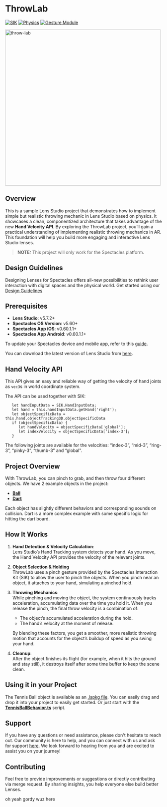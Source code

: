 # ThrowLab

[![SIK](https://img.shields.io/badge/SIK-Light%20Gray?color=D3D3D3)](https://developers.snap.com/spectacles/spectacles-frameworks/spectacles-interaction-kit/features/overview?) [![Physics](https://img.shields.io/badge/Physics-Light%20Gray?color=D3D3D3)](https://developers.snap.com/lens-studio/features/physics/physics-overview?) [![Gesture Module](https://img.shields.io/badge/Gesture%20Module-Light%20Gray?color=D3D3D3)](https://developers.snap.com/spectacles/about-spectacles-features/apis/gesture-module?)  

<img src="./README-ref/sample-list-throw-lab-rounded-edges.gif" alt="throw-lab" width="500" />

## Overview

This is a sample Lens Studio project that demonstrates how to implement simple but realistic throwing mechanic in Lens Studio based on physics. It showcases a clean, componentized architecture that takes advantage of the new **Hand Velocity API**.
By exploring the ThrowLab project, you’ll gain a practical understanding of implementing realistic throwing mechanics in AR. This foundation will help you build more engaging and interactive Lens Studio lenses.

> **NOTE:**
> This project will only work for the Spectacles platform.

## Design Guidelines

Designing Lenses for Spectacles offers all-new possibilities to rethink user interaction with digital spaces and the physical world.
Get started using our [Design Guidelines](https://developers.snap.com/spectacles/best-practices/design-for-spectacles/introduction-to-spatial-design)

## Prerequisites

- **Lens Studio**: v5.7.2+
- **Spectacles OS Version**: v5.60+
- **Spectacles App iOS**: v0.60.1.1+
- **Spectacles App Android**: v0.60.1.1+

To update your Spectacles device and mobile app, refer to this [guide](https://support.spectacles.com/hc/en-us/articles/30214953982740-Updating).

You can download the latest version of Lens Studio from [here](https://ar.snap.com/download?lang=en-US).

## Hand Velocity API

This API gives an easy and reliable way of getting the velocity of hand joints as `vec3`s in world coordinate system.

The API can be used together with SIK:

````
   let handInputData = SIK.HandInputData;
   let hand = this.handInputData.getHand('right');
   let objectSpecificData = this.hand.objectTracking3D.objectSpecificData
   if (objectSpecificData) {
      let handVelocity = objectSpecificData['global'];
      let indexVelocity = objectSpecificData['index-3'];
   }
````

The following joints are available for the velocities: “index-3”, “mid-3”, “ring-3”, “pinky-3”, “thumb-3” and “global”.

## Project Overview

With ThrowLab, you can pinch to grab, and then throw four different objects. We have 2 example objects in the project:

- [**Ball**](./Assets/Scripts/TennisBallBehavior.ts)
- [**Dart**](./Assets/Scripts/DartBehavior.ts)

Each object has slightly different behaviors and corresponding sounds on collision. Dart is a more complex example with some specific logic for hitting the dart board. 

## How It Works

1. **Hand Detection & Velocity Calculation**:  
   Lens Studio’s Hand Tracking system detects your hand. As you move, the Hand Velocity API provides the velocity of the relevant joints.

2. **Object Selection & Holding**  
   ThrowLab uses a pinch gesture provided by the Spectacles Interaction Kit (SIK) to allow the user to pinch the objects. When you pinch near an object, it attaches to your hand, simulating a pinched hold.

3. **Throwing Mechanics**:  
   While pinching and moving the object, the system continuously tracks acceleration, accumulating data over the time you hold it. When you release the pinch, the final throw velocity is a combination of:
   - The object’s accumulated acceleration during the hold.
   - The hand’s velocity at the moment of release.

   By blending these factors, you get a smoother, more realistic throwing motion that accounts for the object’s buildup of speed as you swing your hand.

4. **Cleanup**:  
   After the object finishes its flight (for example, when it hits the ground and stay still), it destroys itself after some time buffer to keep the scene clean.


## Using it in your Project

The Tennis Ball object is available as an [.lspkg file](./TennisBall_Importable.lspkg). You can easily drag and drop it into your project to easily get started. Or just start with the [**TennisBallBehavior.ts**](./Assets/Scripts/TennisBallBehavior.ts) script.

## Support

If you have any questions or need assistance, please don't hesitate to reach out. Our community is here to help, and you can connect with us and ask for support [here](https://www.reddit.com/r/Spectacles/). We look forward to hearing from you and are excited to assist you on your journey!

## Contributing

Feel free to provide improvements or suggestions or directly contributing via merge request. By sharing insights, you help everyone else build better Lenses.


oh yeah gordy wuz here

